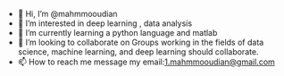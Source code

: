 - 👋 Hi, I’m @mahmmooudian
- 👀 I’m interested in deep learning , data analysis 
- 🌱 I’m currently learning a python language and matlab 
- 💞️ I’m looking to collaborate on Groups working in the fields of data science, machine learning, and deep learning should collaborate.
- 📫 How to reach me message my email:1.mahmmooudian@gmail.com

<!---
mahmmooudian/mahmmooudian is a ✨ special ✨ repository because its `README.md` (this file) appears on your GitHub profile.
You can click the Preview link to take a look at your changes.
--->
